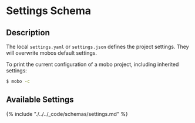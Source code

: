 # Settings Schema
## Description
The local `settings.yaml` or `settings.json` defines the project settings.
They will overwrite mobos default settings.

To print the current configuration of a mobo project, including inherited settings:
```sh
$ mobo -c
```

## Available Settings
{% include "./../../_code/schemas/settings.md" %}
